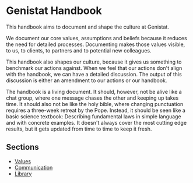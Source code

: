 # Genistat Handbook

This handbook aims to document and shape the culture at Genistat. 

We document our core values, assumptions and beliefs because it reduces the need for detailed processes.
Documenting makes those values visible, to us, to clients, to partners and to potential new colleagues.

This handbook also shapes our culture, because it gives us something to benchmark our actions against.
When we feel that our actions don't align with the handbook, we can have a detailed discussion.
The output of this discussion is either an amendment to our actions or our handbook.

The handbook is a living document. 
It should, however, not be alive like a chat group, where one message chases the other and keeping up takes time.
It should also not be like the holy bible, where changing punctuation requires a three-week retreat by the Pope.
Instead, it should be seen like a basic science textbook: Describing fundamental laws in simple language and with concrete examples.
It doesn't always cover the most cutting edge results, but it gets updated from time to time to keep it fresh. 

## Sections

* [Values](values.md)
* [Communication](communication.md)
* [Library](library.md)